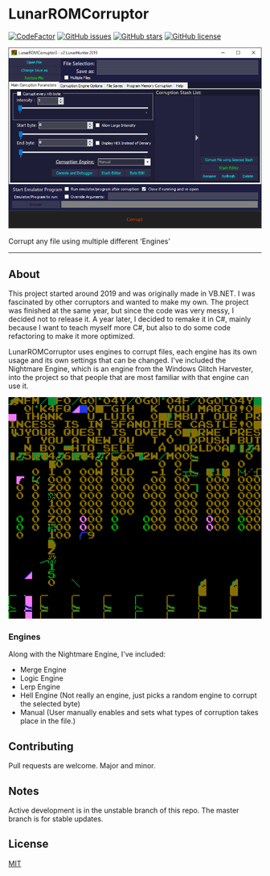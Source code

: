 # LunarROMCorruptor
[![CodeFactor](https://www.codefactor.io/repository/github/lloyd99901/lunarromcorruptor/badge)](https://www.codefactor.io/repository/github/lloyd99901/lunarromcorruptor)
[![GitHub issues](https://img.shields.io/github/issues/lloyd99901/LunarROMCorruptor)](https://github.com/lloyd99901/LunarROMCorruptor/issues)
[![GitHub stars](https://img.shields.io/github/stars/lloyd99901/LunarROMCorruptor)](https://github.com/lloyd99901/LunarROMCorruptor/stargazers)
[![GitHub license](https://img.shields.io/github/license/lloyd99901/LunarROMCorruptor)](https://github.com/lloyd99901/LunarROMCorruptor/blob/master/LICENSE)

![MainWindow](https://raw.githubusercontent.com/lloyd99901/LunarROMCorruptor/master/static/images/preview.png)

Corrupt any file using multiple different ‘Engines’

---

## About
This project started around 2019 and was originally made in VB.NET. I was fascinated by other corruptors and wanted to make my own. The project was finished at the same year, but since the code was very messy, I decided not to release it. A year later, I decided to remake it in C#, mainly because I want to teach myself more C#, but also to do some code refactoring to make it more optimized.

LunarROMCorruptor uses engines to corrupt files, each engine has its own usage and its own settings that can be changed.
I've included the Nightmare Engine, which is an engine from the Windows Glitch Harvester, into the project so that people that are most familiar with that engine can use it.

![Example](https://raw.githubusercontent.com/lloyd99901/LunarROMCorruptor/master/static/images/fceux_2019-05-08_20-40-56.png)

### Engines
Along with the Nightmare Engine, I've included:
 - Merge Engine
 - Logic Engine
 - Lerp Engine
 - Hell Engine (Not really an engine, just picks a random engine to corrupt the selected byte)
 - Manual (User manually enables and sets what types of corruption takes place in the file.)

## Contributing
Pull requests are welcome. Major and minor.

## Notes
Active development is in the unstable branch of this repo. The master branch is for stable updates.

## License
[MIT](https://choosealicense.com/licenses/mit/)
